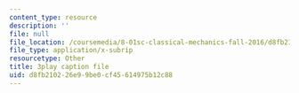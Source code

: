 ```yaml
---
content_type: resource
description: ''
file: null
file_location: /coursemedia/8-01sc-classical-mechanics-fall-2016/d8fb210226e99be0cf45614975b12c88_z0xyQKalezI.srt
file_type: application/x-subrip
resourcetype: Other
title: 3play caption file
uid: d8fb2102-26e9-9be0-cf45-614975b12c88
---
```

